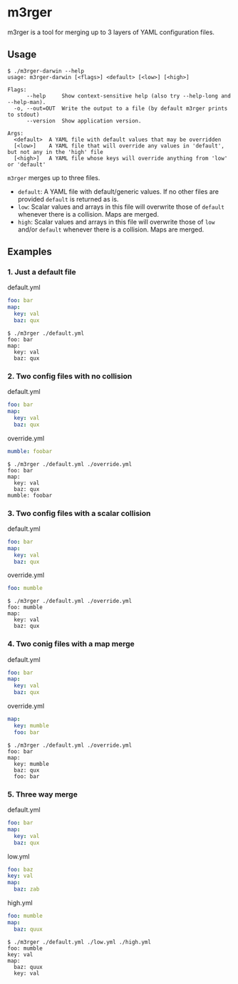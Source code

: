 # m3rger
m3rger is a tool for merging up to 3 layers of YAML configuration files.

## Usage

```console
$ ./m3rger-darwin --help
usage: m3rger-darwin [<flags>] <default> [<low>] [<high>]

Flags:
      --help     Show context-sensitive help (also try --help-long and --help-man).
  -o, --out=OUT  Write the output to a file (by default m3rger prints to stdout)
      --version  Show application version.

Args:
  <default>  A YAML file with default values that may be overridden
  [<low>]    A YAML file that will override any values in 'default', but not any in the 'high' file
  [<high>]   A YAML file whose keys will override anything from 'low' or 'default'
```

`m3rger` merges up to three files.
*   `default`: A YAML file with default/generic values. If no other files are
     provided `default` is returned as is.
*   `low`: Scalar values and arrays in this file will overwrite those of
    `default` whenever there is a collision. Maps are merged.
*   `high`: Scalar values and arrays in this file will overwrite those of
    `low` and/or `default` whenever there is a collision. Maps are merged.

## Examples

### 1. Just a default file

default.yml
```yaml
foo: bar
map:
  key: val
  baz: qux
```

```console
$ ./m3rger ./default.yml
foo: bar
map:
  key: val
  baz: qux
```

### 2. Two config files with no collision

default.yml
```yaml
foo: bar
map:
  key: val
  baz: qux
```

override.yml
```yaml
mumble: foobar
```

```console
$ ./m3rger ./default.yml ./override.yml
foo: bar
map:
  key: val
  baz: qux
mumble: foobar
```

### 3. Two config files with a scalar collision

default.yml
```yaml
foo: bar
map:
  key: val
  baz: qux
```

override.yml
```yaml
foo: mumble
```

```console
$ ./m3rger ./default.yml ./override.yml
foo: mumble
map:
  key: val
  baz: qux
```

### 4. Two conig files with a map merge
default.yml
```yaml
foo: bar
map:
  key: val
  baz: qux
```

override.yml
```yaml
map:
  key: mumble
  foo: bar
```

```console
$ ./m3rger ./default.yml ./override.yml
foo: bar
map:
  key: mumble
  baz: qux
  foo: bar
```

### 5. Three way merge
default.yml
```yaml
foo: bar
map:
  key: val
  baz: qux
```

low.yml
```yaml
foo: baz
key: val
map:
  baz: zab
```

high.yml
```yaml
foo: mumble
map:
  baz: quux
```

```console
$ ./m3rger ./default.yml ./low.yml ./high.yml
foo: mumble
key: val
map:
  baz: quux
  key: val
```
